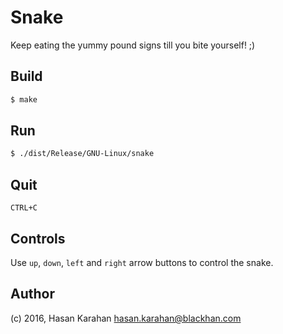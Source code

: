 # Snake

Keep eating the yummy pound signs till you bite yourself! ;)

## Build
```bash
$ make
```

## Run
```bash
$ ./dist/Release/GNU-Linux/snake
```

## Quit
```
CTRL+C
```

## Controls

Use `up`, `down`, `left` and `right` arrow buttons to control the snake.

## Author

(c) 2016, Hasan Karahan <hasan.karahan@blackhan.com>
